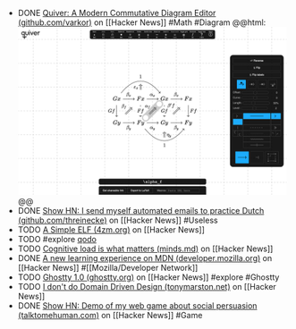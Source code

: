 - DONE [Quiver: A Modern Commutative Diagram Editor (github.com/varkor)](https://news.ycombinator.com/item?id=42520151) on [[Hacker News]] #Math #Diagram
  @@html: <img src="https://github.com/varkor/quiver/raw/master/screenshots/title.png" class="article-cover" />@@
- DONE [Show HN: I send myself automated emails to practice Dutch (github.com/threinecke)](https://news.ycombinator.com/item?id=42521773) on [[Hacker News]] #Useless
- TODO [A Simple ELF (4zm.org)](https://news.ycombinator.com/item?id=42516697) on [[Hacker News]]
- TODO #explore [qodo](https://www.qodo.ai/)
- TODO [Cognitive load is what matters (minds.md)](https://news.ycombinator.com/item?id=42489645) on [[Hacker News]]
- DONE [A new learning experience on MDN (developer.mozilla.org)](https://news.ycombinator.com/item?id=42493962) on [[Hacker News]] #[[Mozilla/Developer Network]]
- TODO [Ghostty 1.0 (ghostty.org)](https://news.ycombinator.com/item?id=42517447) on [[Hacker News]] #explore #Ghostty
- TODO [I don't do Domain Driven Design (tonymarston.net)](https://news.ycombinator.com/item?id=42539477) on [[Hacker News]]
- DONE [Show HN: Demo of my web game about social persuasion (talktomehuman.com)](https://news.ycombinator.com/item?id=42481249) on [[Hacker News]] #Game